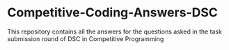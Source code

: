 # Competitive-Coding-Answers-DSC
This repository contains all the answers for the questions asked in the task submission round of DSC in Competitive Programming
